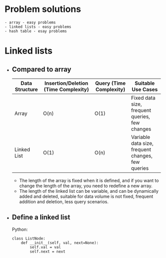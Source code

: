 # Problem solutions
    - array - easy problems
    - linked lists - easy problems
    - hash table - esay problems
# Linked lists
- ## Compared to array
    | Data Structure | Insertion/Deletion (Time Complexity) | Query (Time Complexity) | Suitable Use Cases                            |
    | -------------- | ----------------------------------- | ---------------------- | --------------------------------------------- |
    | Array          | O(n)                                | O(1)                   | Fixed data size, frequent queries, few changes |
    | Linked List    | O(1)                                | O(n)                   | Variable data size, frequent changes, few queries |
    
    - The length of the array is fixed when it is defined, and if you want to change the length of the array, you need to redefine a new array.
    - The length of the linked list can be variable, and can be dynamically added and deleted, suitable for data volume is not fixed, frequent addition and deletion, less query scenarios.
- ## Define a linked list
    Python:
    ```
    class ListNode:
        def __init__(self, val, next=None):
            self.val = val
            self.next = next
    ```